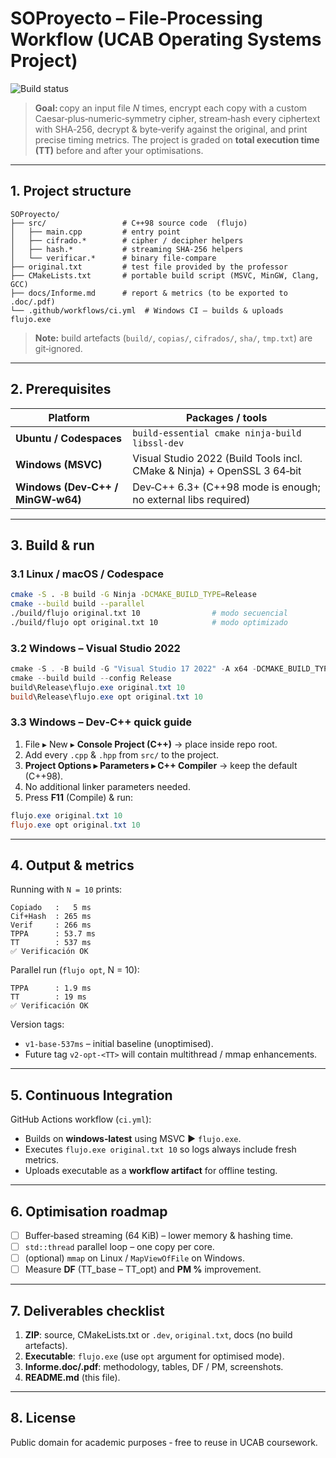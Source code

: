 # SOProyecto – File‑Processing Workflow (UCAB Operating Systems Project)

![Build status](https://img.shields.io/badge/GitHub%20Actions-Windows%20build-green)

> **Goal:** copy an input file *N* times, encrypt each copy with a custom Caesar‑plus‑numeric‑symmetry cipher, stream‑hash every ciphertext with SHA‑256, decrypt & byte‑verify against the original, and print precise timing metrics.  The project is graded on **total execution time (TT)** before and after your optimisations.

---

## 1. Project structure

```text
SOProyecto/
├── src/                 # C++98 source code  (flujo)
│   ├── main.cpp         # entry point
│   ├── cifrado.*        # cipher / decipher helpers
│   ├── hash.*           # streaming SHA‑256 helpers
│   └── verificar.*      # binary file‑compare
├── original.txt         # test file provided by the professor
├── CMakeLists.txt       # portable build script (MSVC, MinGW, Clang, GCC)
├── docs/Informe.md      # report & metrics (to be exported to .doc/.pdf)
└── .github/workflows/ci.yml  # Windows CI – builds & uploads flujo.exe
```

> **Note:** build artefacts (`build/`, `copias/`, `cifrados/`, `sha/`, `tmp.txt`) are git‑ignored.

---

## 2. Prerequisites

| Platform                          | Packages / tools                                                        |
| --------------------------------- | ----------------------------------------------------------------------- |
| **Ubuntu / Codespaces**           | `build-essential cmake ninja-build libssl-dev`                          |
| **Windows (MSVC)**                | Visual Studio 2022 (Build Tools incl. CMake & Ninja) + OpenSSL 3 64‑bit |
| **Windows (Dev‑C++ / MinGW‑w64)** | Dev‑C++ 6.3+ (C++98 mode is enough; no external libs required) |

---

## 3. Build & run

### 3.1 Linux / macOS / Codespace

```bash
cmake -S . -B build -G Ninja -DCMAKE_BUILD_TYPE=Release
cmake --build build --parallel
./build/flujo original.txt 10                # modo secuencial
./build/flujo opt original.txt 10            # modo optimizado
```

### 3.2 Windows – Visual Studio 2022

```ps1
cmake -S . -B build -G "Visual Studio 17 2022" -A x64 -DCMAKE_BUILD_TYPE=Release
cmake --build build --config Release
build\Release\flujo.exe original.txt 10
build\Release\flujo.exe opt original.txt 10
```

### 3.3 Windows – Dev‑C++ quick guide

1. File ▸ New ▸ **Console Project (C++)**  → place inside repo root.
2. Add every `.cpp` & `.hpp` from `src/` to the project.
3. **Project Options ▸ Parameters ▸ C++ Compiler**  → keep the default (C++98).
4. No additional linker parameters needed.
5. Press **F11** (Compile) & run:

```ps1
flujo.exe original.txt 10
flujo.exe opt original.txt 10
```

---

## 4. Output & metrics

Running with `N = 10` prints:

```
Copiado   :   5 ms
Cif+Hash  : 265 ms
Verif     : 266 ms
TPPA      : 53.7 ms
TT        : 537 ms
✅ Verificación OK
```

Parallel run (`flujo opt`, N = 10):
```
TPPA      : 1.9 ms
TT        : 19 ms
✅ Verificación OK
```

Version tags:

* `v1-base-537ms` – initial baseline (unoptimised).
* Future tag `v2-opt‑<TT>` will contain multithread / mmap enhancements.

---

## 5. Continuous Integration

GitHub Actions workflow (`ci.yml`):

* Builds on **windows‑latest** using MSVC ▶ `flujo.exe`.
* Executes `flujo.exe original.txt 10` so logs always include fresh metrics.
* Uploads executable as a **workflow artifact** for offline testing.

---

## 6. Optimisation roadmap

* [ ] Buffer‑based streaming (64 KiB) – lower memory & hashing time.
* [ ] `std::thread` parallel loop – one copy per core.
* [ ] (optional) `mmap` on Linux / `MapViewOfFile` on Windows.
* [ ] Measure **DF** (TT\_base – TT\_opt) and **PM %** improvement.

---

## 7. Deliverables checklist

1. **ZIP**: source, CMakeLists.txt or `.dev`, `original.txt`, docs (no build artefacts).
2. **Executable**: `flujo.exe` (use `opt` argument for optimised mode).
3. **Informe.doc/.pdf**: methodology, tables, DF / PM, screenshots.
4. **README.md** (this file).

---

## 8. License

Public domain for academic purposes ‑ free to reuse in UCAB coursework.
